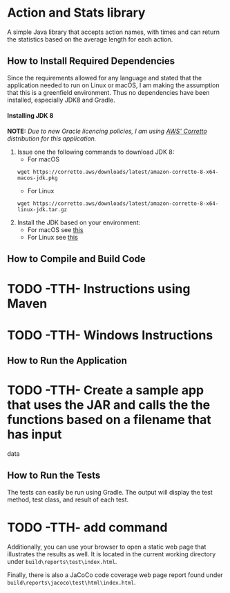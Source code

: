 # Action and Stats library
A simple Java library that accepts action names, with times and can return the statistics
based on the average length for each action.

## How to Install Required Dependencies
Since the requirements allowed for any language and stated that the application needed to run on Linux
or macOS, I am making the assumption that this is a greenfield environment. Thus no dependencies have 
been installed, especially JDK8 and Gradle.

#### Installing JDK 8
**NOTE:** *Due to new Oracle licencing policies, I am using 
[AWS' Corretto](https://docs.aws.amazon.com/corretto/latest/corretto-8-ug/downloads-list.html) 
distribution for this application.* 

1. Issue one the following commands to download JDK 8:
    - For macOS
    ```
    wget https://corretto.aws/downloads/latest/amazon-corretto-8-x64-macos-jdk.pkg
    ```
    - For Linux 
    ```
    wget https://corretto.aws/downloads/latest/amazon-corretto-8-x64-linux-jdk.tar.gz
    ```
1.  Install the JDK based on your environment:
    - For macOS see [this](https://docs.aws.amazon.com/corretto/latest/corretto-8-ug/macos-install.html)
    - For Linux see [this](https://docs.aws.amazon.com/corretto/latest/corretto-8-ug/generic-linux-install.html)

## How to Compile and Build Code

# TODO -TTH- Instructions using Maven

# TODO -TTH- Windows Instructions

## How to Run the Application
# TODO -TTH- Create a sample app that uses the JAR and calls the the functions based on a filename that has input
data


## How to Run the Tests
The tests can easily be run using Gradle. The output will display the test method, test class, and result
of each test. 

# TODO -TTH- add command

Additionally, you can use your browser to open a static web page that illustrates the results as well. It is
located in the current working directory under `build\reports\test\index.html`.

Finally, there is also a JaCoCo code coverage web page report found under `build\reports\jacoco\test\html\index.html`.

